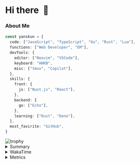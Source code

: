 # Hi there&nbsp; :wave:

### About Me

```ts
const yanskun = {
  code: ["JavaScript", "TypeScript", "Go", "Rust", "Lua"],
  functions: ["Web Developer", "EM"],
  devTools: {
    editor: ["Neovim", "VSCode"],
    keyboard: "HHKB",
    misc: ["tmux", "Copilot"],
  },
  skills: {
    front: {
      js: ["Nuxt.js", "React"],
    },
    backend: {
      go: ["Echo"],
    },
    learning: ["Rust", "Deno"],
  },
  most_favirite: "GitHub",
}
```
<!-- https://github.com/ryo-ma/github-profile-trophy -->
<img src="https://github-profile-trophy.vercel.app/?username=yanskun&theme=onedark&column=3" alt="trophy">


<details>
  <summary>Summary</summary>
  <!-- https://github.com/vn7n24fzkq/github-profile-summary-cards -->
<picture>
  <source media="(prefers-color-scheme: dark)" srcset="https://raw.githubusercontent.com/yanskun/yanskun/master/profile-summary-card-output/nord_dark/0-profile-details.svg">
 <img src="https://raw.githubusercontent.com/yanskun/yanskun/master/profile-summary-card-output/default/0-profile-details.svg">
</picture>
<br>
<picture>
  <source media="(prefers-color-scheme: dark)" srcset="https://raw.githubusercontent.com/yanskun/yanskun/master/profile-summary-card-output/nord_dark/1-repos-per-language.svg">
 <img src="https://raw.githubusercontent.com/yanskun/yanskun/master/profile-summary-card-output/default/1-repos-per-language.svg">
</picture>
<picture>
  <source media="(prefers-color-scheme: dark)" srcset="https://raw.githubusercontent.com/yanskun/yanskun/master/profile-summary-card-output/nord_dark/2-most-commit-language.svg">
 <img src="https://raw.githubusercontent.com/yanskun/yanskun/master/profile-summary-card-output/default/2-most-commit-language.svg">
</picture>
<br>
<picture>
  <source media="(prefers-color-scheme: dark)" srcset="https://raw.githubusercontent.com/yanskun/yanskun/master/profile-summary-card-output/nord_dark/3-stats.svg">
 <img src="https://raw.githubusercontent.com/yanskun/yanskun/master/profile-summary-card-output/default/3-stats.svg">
</picture>
<picture>
  <source media="(prefers-color-scheme: dark)" srcset="https://raw.githubusercontent.com/yanskun/yanskun/master/profile-summary-card-output/nord_dark/4-productive-time.svg">
 <img src="https://raw.githubusercontent.com/yanskun/yanskun/master/profile-summary-card-output/default/4-productive-time.svg">
</picture>

</details>

<details>
  <summary>WakaTime</summary>
<!--START_SECTION:waka-->
![Code Time](http://img.shields.io/badge/Code%20Time-941%20hrs%2044%20mins-blue)

**🐱 My GitHub Data** 

> 📦 128.2 kB Used in GitHub's Storage 
 > 
> 💼 Opted to Hire
 > 
> 📜 109 Public Repositories 
 > 
> 🔑 3 Private Repositories 
 > 
**I'm a Night 🦉** 

```text
🌞 Morning                1350 commits        ███░░░░░░░░░░░░░░░░░░░░░░   11.58 % 
🌆 Daytime                4243 commits        █████████░░░░░░░░░░░░░░░░   36.40 % 
🌃 Evening                3428 commits        ███████░░░░░░░░░░░░░░░░░░   29.41 % 
🌙 Night                  2636 commits        ██████░░░░░░░░░░░░░░░░░░░   22.61 % 
```
📅 **I'm Most Productive on Tuesday** 

```text
Monday                   1717 commits        ████░░░░░░░░░░░░░░░░░░░░░   14.73 % 
Tuesday                  2302 commits        █████░░░░░░░░░░░░░░░░░░░░   19.75 % 
Wednesday                1553 commits        ███░░░░░░░░░░░░░░░░░░░░░░   13.32 % 
Thursday                 1343 commits        ███░░░░░░░░░░░░░░░░░░░░░░   11.52 % 
Friday                   1196 commits        ███░░░░░░░░░░░░░░░░░░░░░░   10.26 % 
Saturday                 1587 commits        ███░░░░░░░░░░░░░░░░░░░░░░   13.61 % 
Sunday                   1959 commits        ████░░░░░░░░░░░░░░░░░░░░░   16.81 % 
```


📊 **This Week I Spent My Time On** 

```text
🕑︎ Time Zone: Asia/Tokyo

💬 Programming Languages: 
TypeScript               17 hrs 14 mins      ████████████████████░░░░░   81.90 % 
Go                       57 mins             █░░░░░░░░░░░░░░░░░░░░░░░░   04.55 % 
YAML                     44 mins             █░░░░░░░░░░░░░░░░░░░░░░░░   03.54 % 
JSON                     30 mins             █░░░░░░░░░░░░░░░░░░░░░░░░   02.39 % 
Protocol Buffer          23 mins             ░░░░░░░░░░░░░░░░░░░░░░░░░   01.87 % 

🔥 Editors: 
VS Code                  17 hrs 17 mins      █████████████████████░░░░   82.14 % 
Neovim                   3 hrs 45 mins       ████░░░░░░░░░░░░░░░░░░░░░   17.86 % 

💻 Operating System: 
Mac                      21 hrs 3 mins       █████████████████████████   100.00 % 
```


 Last Updated on 08/07/2024 06:05:31 UTC
<!--END_SECTION:waka-->
</details>

<details>
  <summary>Metrics</summary>
  <img src="https://github.com/yanskun/yanskun/blob/main/github-metrics.svg" alt="Metrics">
</details>
